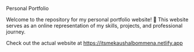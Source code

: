 Personal Portfolio

Welcome to the repository for my personal portfolio website! 🌟 This website serves as an online representation of my skills, projects, and professional journey.

Check out the actual website at https://itsmekaushalbommena.netlify.app
